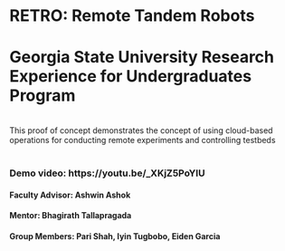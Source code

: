 # RETRO: Remote Tandem Robots
<h1>Georgia State University Research Experience for Undergraduates Program </h1><br />
This proof of concept demonstrates the concept of using cloud-based operations for conducting remote experiments and controlling testbeds <br/><br/>

<h3>Demo video: https://youtu.be/_XKjZ5PoYlU <br/>

<h4>Faculty Advisor: Ashwin Ashok </h4>
<h4>Mentor: Bhagirath Tallapragada </h4>
<h4>Group Members: Pari Shah, Iyin Tugbobo, Eiden Garcia </h4>
